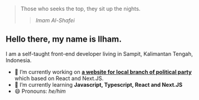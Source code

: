 > Those who seeks the top, they sit up the nights.
>> *Imam Al-Shafei*

## Hello there, my name is Ilham.

I am a self-taught front-end developer living in Sampit, Kalimantan Tengah, Indonesia.

- 🔭 I’m currently working on [**a website for local branch of political party**][latest_project] which based on React and Next.JS.
- 🌱 I’m currently learning **Javascript, Typescript, React and Next.JS**
- 😄 Pronouns: *he/him*

<!--definitions-->
[latest_project]: https://pksmbketapang.org

<!--
**radenpioneer/radenpioneer** is a ✨ _special_ ✨ repository because its `README.md` (this file) appears on your GitHub profile.

Here are some ideas to get you started:

- 🔭 I’m currently working on ...
- 🌱 I’m currently learning ...
- 👯 I’m looking to collaborate on ...
- 🤔 I’m looking for help with ...
- 💬 Ask me about ...
- 📫 How to reach me: ...
- 😄 Pronouns: ...
- ⚡ Fun fact: ...
-->
